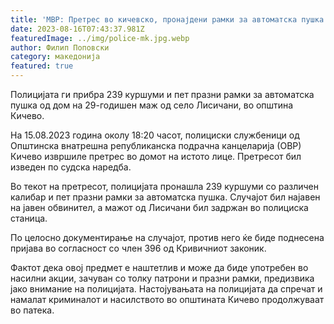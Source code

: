 ```yaml
---
title: 'МВР: Претрес во кичевско, пронајдени рамки за автоматска пушка и муниција, приведено едно лице - 16 АВГУСТ 2023'
date: 2023-08-16T07:43:37.981Z
featuredImage: ../img/police-mk.jpg.webp
author: Филип Поповски
category: македонија
featured: true
---
```

Полицијата ги прибра 239 куршуми и пет празни рамки за автоматска пушка од дом на 29-годишен маж од село Лисичани, во општина Кичево.

На 15.08.2023 година околу 18:20 часот, полициски службеници од Општинска внатрешна републиканска подрачна канцеларија (ОВР) Кичево извршиле претрес во домот на истото лице. Претресот бил изведен по судска наредба.

Во текот на претресот, полицијата пронашла 239 куршуми со различен калибар и пет празни рамки за автоматска пушка. Случајот бил најавен на јавен обвинител, а мажот од Лисичани бил задржан во полициска станица.

По целосно документирање на случајот, против него ќе биде поднесена пријава во согласност со член 396 од Кривичниот законик.

Фактот дека овој предмет е наштетлив и може да биде употребен во насилни акции, зачуван со толку патрони и празни рамки, предизвика јако внимание на полицијата. Настојувањата на полицијата да спречат и намалат криминалот и насилството во општината Кичево продолжуваат во патека.

